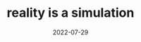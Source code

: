 ---
title: "reality is a simulation"
date: 2022-07-29
related:
  - Simulation hypothesis - Wikipedia
tags:
  - What is Reality
  - fragment
---
